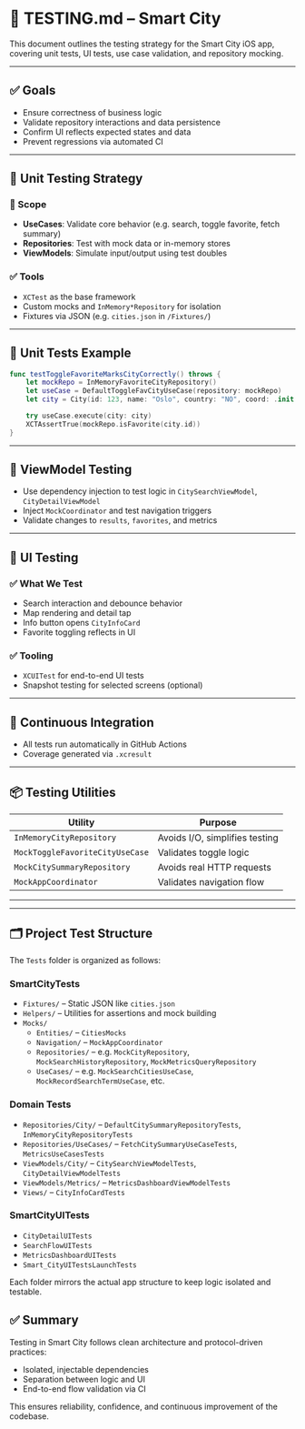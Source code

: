 # 🧪 TESTING.md – Smart City

This document outlines the testing strategy for the Smart City iOS app, covering unit tests, UI tests, use case validation, and repository mocking.

---

## ✅ Goals

- Ensure correctness of business logic
- Validate repository interactions and data persistence
- Confirm UI reflects expected states and data
- Prevent regressions via automated CI

---

## 🧠 Unit Testing Strategy

### 🔬 Scope

- **UseCases**: Validate core behavior (e.g. search, toggle favorite, fetch summary)
- **Repositories**: Test with mock data or in-memory stores
- **ViewModels**: Simulate input/output using test doubles

### ✅ Tools

- `XCTest` as the base framework
- Custom mocks and `InMemory*Repository` for isolation
- Fixtures via JSON (e.g. `cities.json` in `/Fixtures/`)

---

## 🧪 Unit Tests Example

```swift
func testToggleFavoriteMarksCityCorrectly() throws {
    let mockRepo = InMemoryFavoriteCityRepository()
    let useCase = DefaultToggleFavCityUseCase(repository: mockRepo)
    let city = City(id: 123, name: "Oslo", country: "NO", coord: .init(lat: 0, lon: 0), isFavorite: false)

    try useCase.execute(city: city)
    XCTAssertTrue(mockRepo.isFavorite(city.id))
}
```

---

## 🧭 ViewModel Testing

- Use dependency injection to test logic in `CitySearchViewModel`, `CityDetailViewModel`
- Inject `MockCoordinator` and test navigation triggers
- Validate changes to `results`, `favorites`, and metrics

---

## 📱 UI Testing

### ✅ What We Test

- Search interaction and debounce behavior
- Map rendering and detail tap
- Info button opens `CityInfoCard`
- Favorite toggling reflects in UI

### ✅ Tooling

- `XCUITest` for end-to-end UI tests
- Snapshot testing for selected screens (optional)

---

## 🧰 Continuous Integration

- All tests run automatically in GitHub Actions
- Coverage generated via `.xcresult`

---

## 📦 Testing Utilities

| Utility | Purpose |
|---------|---------|
| `InMemoryCityRepository` | Avoids I/O, simplifies testing |
| `MockToggleFavoriteCityUseCase` | Validates toggle logic |
| `MockCitySummaryRepository` | Avoids real HTTP requests |
| `MockAppCoordinator` | Validates navigation flow |

---


---

## 🗂️ Project Test Structure

The `Tests` folder is organized as follows:

### SmartCityTests

- `Fixtures/` – Static JSON like `cities.json`
- `Helpers/` – Utilities for assertions and mock building
- `Mocks/`
  - `Entities/` – `CitiesMocks`
  - `Navigation/` – `MockAppCoordinator`
  - `Repositories/` – e.g. `MockCityRepository`, `MockSearchHistoryRepository`, `MockMetricsQueryRepository`
  - `UseCases/` – e.g. `MockSearchCitiesUseCase`, `MockRecordSearchTermUseCase`, etc.

### Domain Tests

- `Repositories/City/` – `DefaultCitySummaryRepositoryTests`, `InMemoryCityRepositoryTests`
- `Repositories/UseCases/` – `FetchCitySummaryUseCaseTests`, `MetricsUseCasesTests`
- `ViewModels/City/` – `CitySearchViewModelTests`, `CityDetailViewModelTests`
- `ViewModels/Metrics/` – `MetricsDashboardViewModelTests`
- `Views/` – `CityInfoCardTests`

### SmartCityUITests

- `CityDetailUITests`
- `SearchFlowUITests`
- `MetricsDashboardUITests`
- `Smart_CityUITestsLaunchTests`

Each folder mirrors the actual app structure to keep logic isolated and testable.


## ✅ Summary

Testing in Smart City follows clean architecture and protocol-driven practices:

- Isolated, injectable dependencies
- Separation between logic and UI
- End-to-end flow validation via CI

This ensures reliability, confidence, and continuous improvement of the codebase.

